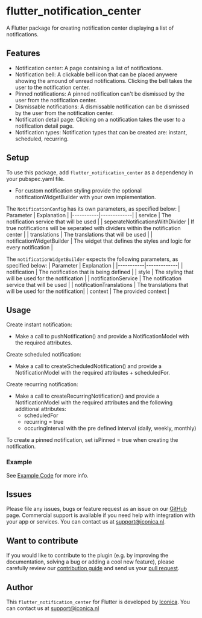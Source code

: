 # flutter_notification_center
A Flutter package for creating notification center displaying a list of notifications.

## Features

- Notification center: A page containing a list of notifications.
- Notification bell: A clickable bell icon that can be placed anywere showing the amound of unread notifications. Clicking the bell takes the user to the notification center.
- Pinned notifications: A pinned notification can't be dismissed by the user from the notification center.
- Dismissable notifications: A dismissable notification can be dismissed by the user from the notification center.
- Notification detail page: Clicking on a notification takes the user to a notification detail page.
- Notification types: Notification types that can be created are: instant, scheduled, recurring.

## Setup

To use this package, add `flutter_notification_center` as a dependency in your pubspec.yaml file.

- For custom notification styling provide the optional notificationWidgetBuilder with your own implementation.

The `NotificationConfig` has its own parameters, as specified below:
| Parameter | Explanation |
|-----------|-------------|
| service | The notification service that will be used |
| seperateNotificationsWithDivider | If true notifications will be seperated with dividers within the notification center |
| translations | The translations that will be used |
| notificationWidgetBuilder | The widget that defines the styles and logic for every notification |

The `notificationWidgetBuilder` expects the following parameters, as specified below:
| Parameter | Explanation |
|-----------|-------------|
| notification | The notification that is being defined |
| style | The styling that will be used for the notification |
| notificationService | The notification service that will be used |
| notificationTranslations | The translations that will be used for the notification|
| context | The provided context |

## Usage
Create instant notification: 
- Make a call to pushNotification() and provide a NotificationModel with the required attributes.

Create scheduled notification: 
- Make a call to createScheduledNotification() and provide a NotificationModel with the required attributes + scheduledFor.

Create recurring notification: 
- Make a call to createRecurringNotification() and provide a NotificationModel with the required attributes and the following additional attributes:
    - scheduledFor
    - recurring = true
    - occuringInterval with the pre defined interval (daily, weekly, monthly)

To create a pinned notification, set isPinned = true when creating the notification.


### Example

See [Example Code](example/lib/main.dart) for more info.

## Issues

Please file any issues, bugs or feature request as an issue on our [GitHub](https://github.com/Iconica-Development/flutter_notification_center/pulls) page. Commercial support is available if you need help with integration with your app or services. You can contact us at [support@iconica.nl](mailto:support@iconica.nl).

## Want to contribute

If you would like to contribute to the plugin (e.g. by improving the documentation, solving a bug or adding a cool new feature), please carefully review our [contribution guide](./CONTRIBUTING.md) and send us your [pull request](https://github.com/Iconica-Development/flutter_notification_center/pulls).

## Author

This `flutter_notification_center` for Flutter is developed by [Iconica](https://iconica.nl). You can contact us at <support@iconica.nl>
